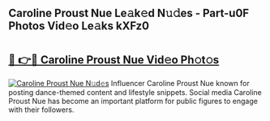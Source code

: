 ## Caroline Proust Nue Le𝚊k𝚎d N𝚞𝚍es - Part-u0F Photos Vid𝚎o Le𝚊ks kXFz0

# <h2><a href="http://fb8aza.evod.top/?m=Caroline+Proust+Nue">🔗 👉🔴 Caroline Proust Nue Vid𝚎o Ph𝚘t𝚘s</a></h2>

[![Caroline Proust Nue N𝚞d𝚎s](https://i.imgur.com/8V9OHl7.gif)](http://fb8aza.evod.top/?m=Caroline+Proust+Nue)
Influencer Caroline Proust Nue known for posting dance-themed content and lifestyle snippets. Social media Caroline Proust Nue has become an important platform for public figures to engage with their followers. 
